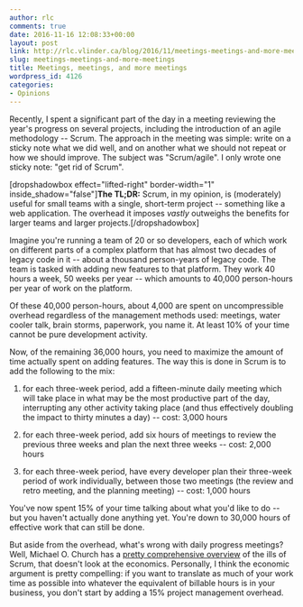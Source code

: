 ```yaml
---
author: rlc
comments: true
date: 2016-11-16 12:08:33+00:00
layout: post
link: http://rlc.vlinder.ca/blog/2016/11/meetings-meetings-and-more-meetings/
slug: meetings-meetings-and-more-meetings
title: Meetings, meetings, and more meetings
wordpress_id: 4126
categories:
- Opinions
---
```


Recently, I spent a significant part of the day in a meeting reviewing the year's progress on several projects, including the introduction of an agile methodology -- Scrum. The approach in the meeting was simple: write on a sticky note what we did well, and on another what we should not repeat or how we should improve. The subject was "Scrum/agile". I only wrote one sticky note: "get rid of Scrum".

[dropshadowbox effect="lifted-right" border-width="1" inside_shadow="false"]**The TL;DR:**
Scrum, in my opinion, is (moderately) useful for small teams with a single, short-term project -- something like a web application. The overhead it imposes _vastly_ outweighs the benefits for larger teams and larger projects.[/dropshadowbox]
<!--more-->
Imagine you're running a team of 20 or so developers, each of which work on different parts of a complex platform that has almost two decades of legacy code in it -- about a thousand person-years of legacy code. The team is tasked with adding new features to that platform. They work 40 hours a week, 50 weeks per year -- which amounts to 40,000 person-hours per year of work on the platform.

Of these 40,000 person-hours, about 4,000 are spent on uncompressible overhead regardless of the management methods used: meetings, water cooler talk, brain storms, paperwork, you name it. At least 10% of your time cannot be pure development activity.

Now, of the remaining 36,000 hours, you need to maximize the amount of time actually spent on adding features. The way this is done in Scrum is to add the following to the mix:



	
  1. for each three-week period, add a fifteen-minute daily meeting which will take place in what may be the most productive part of the day, interrupting any other activity taking place (and thus effectively doubling the impact to thirty minutes a day) -- cost: 3,000 hours

	
  2. for each three-week period, add six hours of meetings to review the previous three weeks and plan the next three weeks -- cost: 2,000 hours

	
  3. for each three-week period, have every developer plan their three-week period of work individually, between those two meetings (the review and retro meeting, and the planning meeting) -- cost: 1,000 hours


You've now spent 15% of your time talking about what you'd like to do -- but you haven't actually done anything yet. You're down to 30,000 hours of effective work that can still be done.

But aside from the overhead, what's wrong with daily progress meetings? Well, Michael O. Church has a [pretty comprehensive overview](https://michaelochurch.wordpress.com/2015/06/06/why-agile-and-especially-scrum-are-terrible/) of the ills of Scrum, that doesn't look at the economics. Personally, I think the economic argument is pretty compelling: if you want to translate as much of your work time as possible into whatever the equivalent of billable hours is in your business, you don't start by adding a 15% project management overhead.
